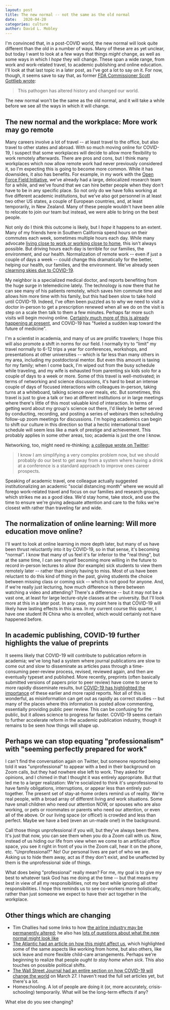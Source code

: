 ```yaml
---
layout: post
title: The new normal -- not the same as the old normal
date:   2020-04-20
categories: culture
author: David L. Mobley
---
```


I'm convinced that, in a post-COVID world, the new normal will look quite different than the old in a number of ways. Many of these are as yet unclear, but today I want to look at a few ways that things *might* change, as well as some ways in which I *hope* they will change. These span a wide range, from work and work-related travel, to academic publishing and online education. I'll look at that last topic in a later post, as I've got a lot to say on it. For now, though, it seems save to say that, as former [FDA Commissioner Scott Gottlieb wrote](https://twitter.com/ScottGottliebMD/status/1242283613061865472):
> This pathogen has altered history and changed our world.

The new normal won't be the same as the old normal, and it will take a while before we see all the ways in which it will change.

## The new normal and the workplace: More work may go remote

Many careers involve a lot of travel -- at least travel to the office, but also travel to other states and abroad. With so much moving online for COVID-19, I suspect that some workplaces will decide to allow more flexibility to work remotely afterwards. There are pros and cons, but I think many workplaces which now allow remote work had never previously considered it, so I'm expecting this is going to become more common. While it has downsides, it also has benefits. For example, in my work with the [Open Force Field Initiative](openforcefield.org), we've already had a large, delocalized research team for a while, and we've found that we can hire better people when they don't have to be in any specific place. So not only do we have folks working at five different academic institutions, but we've also got personnel in at least two other US states, a couple of European countries, and, at least temporarily, in New Zealand. Many of these people wouldn't have been able to relocate to join our team but instead, we were able to bring on the best people.

Not only do I think this outcome is likely, but I *hope* it happens to an extent. Many of my friends here in Southern California spend hours on their commutes each week, sometimes multiple hours each day. While many advocate [living close to work or working close to home](https://www.mrmoneymustache.com/2011/10/06/the-true-cost-of-commuting/), this isn't always possible. But driving hours each day is terrible for our families, the environment, and our health. Normalization of remote work -- even if just a couple of days a week -- could change this dramatically for the better, helping our health, our families, and the environment. We've already seen [clearning skies due to COVID-19](https://www.nationalgeographic.com/science/2020/04/pollution-made-the-pandemic-worse-but-lockdowns-clean-the-sky/).

My neighbor is a specialized medical doctor, and reports benefiting from the huge surge in telemedicine lately. The technology is now there that he can see many of his patients remotely, which saves him commute time and allows him more time with his family, but this had been slow to take hold until COVID-19. Indeed, I've often been puzzled as to why we need to visit a doctor in-person to get a prescription renewed when all we do on the visit is step on a scale then talk to them a few minutes. Perhaps far more such visits will begin moving online. [Certainly much more of this is already happening at present](https://www.wsj.com/articles/a-new-frontier-for-medical-technology-11585368145?mod=ig_afterthepandemic), and COVID-19 has "fueled a sudden leap toward the future of medicine".

I'm a scientist in academia, and many of us are prolific travelers; I hope this will also promote a shift in norms for our field. I normally try to "limit" my travel normally to 6-12 trips a year for conferences, workshops, and presentations at other universities -- which is far less than many others in my area, including my postdoctoral mentor. But even this amount is taxing for my family; when I come back, I'm wiped out from the busy schedule while traveling, and my wife is exhausted from parenting six kids solo for a couple of days to a week or more. Some of this travel is well-motivated; in terms of networking and science discussions, it's hard to beat an intense couple of days of focused interactions with colleagues in-person, taking turns at a whiteboard, talking science over meals, etc. But sometimes, this travel is just to give a talk or two at different institutions or in large meetings where there's little of this most valuable kind of interaction. In terms of getting word about my group's science out there, I'd likely be better served by conducting, recording, and posting a series of webinars then scheduling follow-up zoom meetings for discussions. I'm hoping academics can begin to shift our culture in this direction so that a hectic international travel schedule will seem less like a mark of prestige and achievement. This probably applies in some other areas, too; academia is just the one I know.

Networking, too, might need re-thinking; [a collegue wrote on Twitter](https://twitter.com/LindorffLarsen/status/1250737711083851777):
> I know I am simplifying a very complex problem now, but we should probably do our best to get away from a system where having a drink at a conference is a standard approach to improve ones career prospects.

Speaking of academic travel, one colleague actually suggested institutionalizing an academic "social distancing month" where we would all forego work-related travel and focus on our families and research groups, which strikes me as a good idea. We'd stay home, take stock, and use the time to ensure we're giving adequate attention and care to the folks we're closest with rather than traveling far and wide.

## The normalization of online learning: Will more education move online?

I'll want to look at online learning in more depth later, but many of us have been thrust reluctantly into it by COVID-19, so in that sense, it's becoming "normal". I know that many of us feel it's far inferior to the "real thing", but at the same time, I can see myself becoming more willing in the future to record in-person lectures to allow (for example) sick students to view them remotely later -- rather than simply having to miss. Most of us have been reluctant to do this kind of thing in the past, giving students the choice between missing class or coming sick -- which is not good for anyone. And, if we're really just lecturing, how much difference is there between watching a video and attending? There's a difference -- but it may not be a vast one, at least for large lecture-style classes at the university. But I'll look more at this in a later post. In any case, my point here is that COVID-19 will likely have lasting effects in this area. In my current course this quarter, I have one student IN China who is enrolled, which would certainly not have happened before.

## In academic publishing, COVID-19 further highlights the value of preprints

It seems likely that COVID-19 will contribute to publication reform in academia; we've long had a system where journal publications are slow to come out and slow to disseminate as articles pass through a time-consuming peer-review process, revised, reviewed again, and then are eventually typeset and published. More recently, preprints (often basically submitted versions of papers prior to peer review) have come to serve to more rapidly disseminate results, but [COVID-19 has highlighted the importance](https://www.statnews.com/2020/03/23/bioscience-publishing-reshaped-covid-19/) of these earlier and more rapid reports. Not all of this is wonderful, as misinformation can get out as rapidly as correct studies -- but many of the places where this information is posted allow commenting, essentially providing public peer review. This can be confusing for the public, but it allows science to progress far faster. COVID-19 seems certain to further accelerate reform in the academic publication industry, though it remains to be seen how things will shape up.


## Perhaps we can stop equating "professionalism" with "seeming perfectly prepared for work"

I can't find the conversation again on Twitter, but someone reported being told it was "unprofessional" to appear with a bed in their background on Zoom calls, but they had nowhere else left to work. They asked for opinions, and I chimed in that I thought it was entirely appropriate. But that led me to a larger realization: We're socialized to think it's unprofessional to have family obligations, interruptions, or appear less than entirely put-together. The present set of stay-at-home orders remind us of reality. We're real people, with a broad array of different living and work situations. Some have small children who need our attention NOW, or spouses who are also working, or pets or roommates or parents who need our attention, or even all of the above. Or our living space (or office!) is crowded and less than perfect. Maybe we have a bed (even an un-made one!) in the background.

Call those things unprofessional if you will, but they've always been there. It's just that now, you can see them when you do a Zoom call with us. Now, instead of us hiding our life from view when we come to an artificial office space, you see it right in front of you in the Zoom call, hear it on the phone, etc. "Unprofessional?" No! Our personal lives are part of who we are. Asking us to hide them away, act as if they don't exist, and be unaffected by them is the unprofessional side of things.

What does being "professional" really mean? For me, my goal is to give my best to whatever task God has me doing at the time -- but that means my best in view of all my responsibilities, not my best while ignoring all other responsibilities.  I hope this reminds us to see co-workers more holistically, rather than just someone we expect to have their act together in the workplace.


## Other things which are changing

- Tim Challies had some links to how [the airline industry may be permanently altered](https://www.challies.com/a-la-carte/a-la-carte-march-26-5/); he also has [lots of questions about what the new normal might look like](https://www.challies.com/articles/what-will-the-new-normal-look-like/)
- [The Atlantic had an article on how this might affect us](https://www.theatlantic.com/health/archive/2020/03/how-will-coronavirus-end/608719/), which highlighted some of the same aspects like working from home, but also others, like sick leave and more flexible child-care arrangements. Perhaps we're beginning to realize that people *ought to stay home when sick*. This also touches on possible political shifts.
- [The Wall Street Journal had an entire section on how COVID-19 will change the world](https://www.wsj.com/news/collection/after-the-pandemic-ce2b6e6b?mod=article_inline&mod=hp_listb_pos1) on March 27. I haven't read the full set articles yet, but there's a lot.
- Homeschooling. A lot of people are doing it (or, more accurately, crisis-schooling) temporarily. What will be the long-term effects if any?

What else do you see changing?
